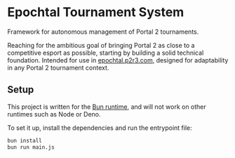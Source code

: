 # Epochtal Tournament System
Framework for autonomous management of Portal 2 tournaments.

Reaching for the ambitious goal of bringing Portal 2 as close to a competitive esport as possible, starting by building a solid technical foundation. Intended for use in [epochtal.p2r3.com](https://epochtal.p2r3.com/), designed for adaptability in any Portal 2 tournament context.

## Setup
This project is written for the [Bun runtime](https://bun.sh/), and will not work on other runtimes such as Node or Deno.

To set it up, install the dependencies and run the entrypoint file:
```bash
bun install
bun run main.js
```
